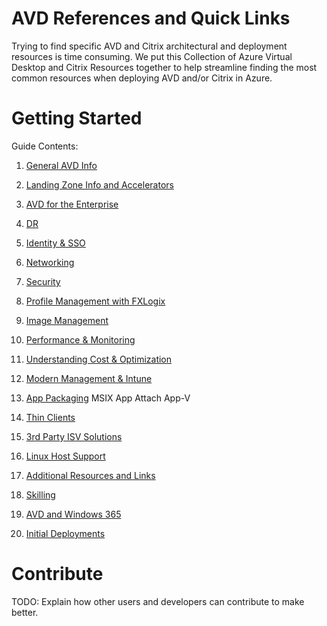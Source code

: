 # AVD References and Quick Links
Trying to find specific AVD and Citrix architectural and deployment resources is time consuming. We put this Collection of Azure Virtual Desktop and Citrix Resources together to help streamline finding the most common resources when deploying AVD and/or Citrix in Azure.

# Getting Started
Guide Contents:
1.	[General AVD Info](https://github.com/chrismihm-ms/AVDQuickLinks/blob/main/General%20AVD%20Info.md)
2.	[Landing Zone Info and Accelerators](https://github.com/chrismihm-ms/AVDQuickLinks/blob/main/Landing%20Zone%20Info%20and%20Accelerators.md)
3.	[AVD for the Enterprise](https://github.com/chrismihm-ms/AVDQuickLinks/blob/main/AVD%20for%20the%20Enterprise.md)
4.	[DR](https://github.com/chrismihm-ms/AVDQuickLinks/blob/main/DR.md)
5.  [Identity & SSO](https://github.com/chrismihm-ms/AVDQuickLinks/blob/main/Identity%20and%20SSO.md)
6.  [Networking](https://github.com/chrismihm-ms/AVDQuickLinks/blob/main/Networking.md)
7.  [Security](https://github.com/chrismihm-ms/AVDQuickLinks/blob/main/Security.md)
8.	[Profile Management with FXLogix](https://github.com/chrismihm-ms/AVDQuickLinks/blob/main/Profile%20Management.md)
9.  [Image Management](https://github.com/chrismihm-ms/AVDQuickLinks/blob/main/Image%20Management.md)
10. [Performance & Monitoring](https://github.com/chrismihm-ms/AVDQuickLinks/blob/main/Performance%20and%20Monitoring.md)
11. [Understanding Cost & Optimization](https://github.com/chrismihm-ms/AVDQuickLinks/blob/main/Cost%20Optimization.md)
12. [Modern Management & Intune](https://github.com/chrismihm-ms/AVDQuickLinks/blob/main/Modern%20Management%20and%20Intune.md)
13. [App Packaging](https://github.com/chrismihm-ms/AVDQuickLinks/blob/main/App%20Packaging.md)
   MSIX App Attach
   App-V
14. [Thin Clients]()

15. [3rd Party ISV Solutions](https://github.com/chrismihm-ms/AVDQuickLinks/blob/main/3rd%20Party%20Solutions.md&_a=preview)
16. [Linux Host Support](https://github.com/chrismihm-ms/AVDQuickLinks/blob/main/Linux%20Support.md&anchor=introduction&_a=preview)
17. [Additional Resources and Links](https://github.com/chrismihm-ms/AVDQuickLinks/blob/main/Additional%20Resources.md&_a=preview)



10. [Skilling](https://github.com/chrismihm-ms/AVDQuickLinks/blob/main/Skilling.md)
1.	[AVD and Windows 365](https://github.com/chrismihm-ms/AVDQuickLinks/blob/main/AVD%20and%20W365.md)
2.	[Initial Deployments](https://github.com/chrismihm-ms/AVDQuickLinks/blob/main/Initial%20Deployments.md)


# Contribute
TODO: Explain how other users and developers can contribute to make better. 